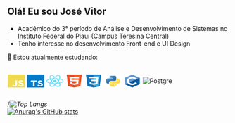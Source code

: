 ## Olá! Eu sou José Vitor

- Acadêmico do 3° período de Análise e Desenvolvimento de Sistemas no Instituto Federal do Piauí (Campus Teresina Central)
- Tenho interesse no desenvolvimento Front-end e UI Design

🔭 Estou atualmente estudando:
  <div style="display: inline_block"><br>
  <img align="center" alt="JavaScript" height="30" width="40" src="https://raw.githubusercontent.com/devicons/devicon/master/icons/javascript/javascript-plain.svg">
  <img align="center" alt="TypeScript" height="30" width="40" src="https://raw.githubusercontent.com/devicons/devicon/master/icons/typescript/typescript-plain.svg">
  <img align="center" alt="React" height="30" width="40" src="https://raw.githubusercontent.com/devicons/devicon/master/icons/react/react-original.svg">
  <img align="center" alt="HTML" height="30" width="40" src="https://raw.githubusercontent.com/devicons/devicon/master/icons/html5/html5-original.svg">
  <img align="center" alt="CSS" height="30" width="40" src="https://raw.githubusercontent.com/devicons/devicon/master/icons/css3/css3-original.svg">
  <img align="center" alt="Python" height="30" width="40" src="https://raw.githubusercontent.com/devicons/devicon/master/icons/python/python-original.svg">
  <img align="center" alt="C" height="30" width="40" src="https://raw.githubusercontent.com/devicons/devicon/master/icons/c/c-original.svg">  
  <img align="center" alt="Postgre" height="30" width="40" src="https://cdn.jsdelivr.net/gh/devicons/devicon@latest/icons/postgresql/postgresql-plain.svg" />  
</div>

 ##
 



/*![Top Langs](https://github-readme-stats.vercel.app/api/top-langs/?username=josevitor-ifpi&layout=compact&theme=dark)*\
[![Anurag's GitHub stats](https://github-readme-stats.vercel.app/api?username=josevitor-ifpi&theme=dark)](https://github.com/josevitor-ifpi/github-readme-stats)

